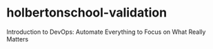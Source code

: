 # holbertonschool-validation
Introduction to DevOps: Automate Everything to Focus on What Really Matters
